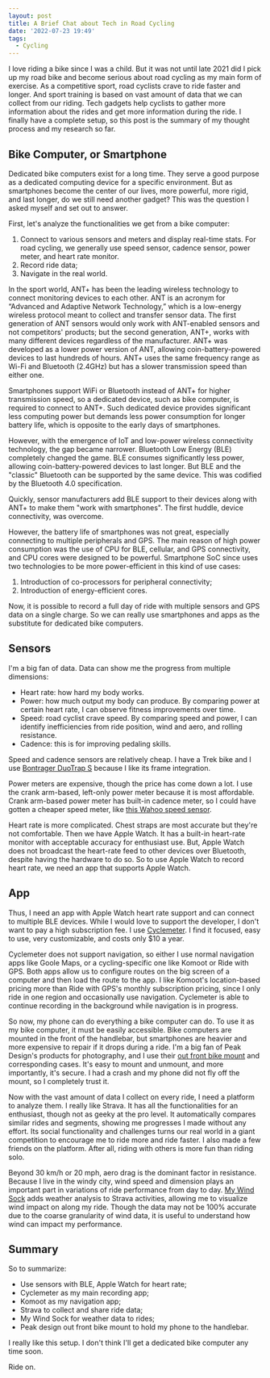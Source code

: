 ```yaml
---
layout: post
title: A Brief Chat about Tech in Road Cycling
date: '2022-07-23 19:49'
tags:
  - Cycling
---
```


I love riding a bike since I was a child. But it was not until late 2021 did I pick up my road bike and become serious about road cycling as my main form of exercise. As a competitive sport, road cyclists crave to ride faster and longer. And sport training is based on vast amount of data that we can collect from our riding. Tech gadgets help cyclists to gather more information about the rides and get more information during the ride. I finally have a complete setup, so this post is the summary of my thought process and my research so far.

## Bike Computer, or Smartphone

Dedicated bike computers exist for a long time. They serve a good purpose as a dedicated computing device for a specific environment. But as smartphones become the center of our lives, more powerful, more rigid, and last longer, do we still need another gadget? This was the question I asked myself and set out to answer.

First, let's analyze the functionalities we get from a bike computer:
1. Connect to various sensors and meters and display real-time stats. For road cycling, we generally use speed sensor, cadence sensor, power meter, and heart rate monitor.
2. Record ride data;
3. Navigate in the real world.

In the sport world, ANT+ has been the leading wireless technology to connect monitoring devices to each other. ANT is an acronym for “Advanced and Adaptive Network Technology,” which is a low-energy wireless protocol meant to collect and transfer sensor data. The first generation of ANT sensors would only work with ANT-enabled sensors and not competitors' products; but the second generation, ANT+, works with many different devices regardless of the manufacturer. ANT+ was developed as a lower power version of ANT, allowing coin-battery-powered devices to last hundreds of hours. ANT+ uses the same frequency range as Wi-Fi and Bluetooth (2.4GHz) but has a slower transmission speed than either one.

Smartphones support WiFi or Bluetooth instead of ANT+ for higher transmission speed, so a dedicated device, such as bike computer, is required to connect to ANT+. Such dedicated device provides significant less computing power but demands less power consumption for longer battery life, which is opposite to the early days of smartphones.

However, with the emergence of IoT and low-power wireless connectivity technology, the gap became narrower. Bluetooth Low Energy (BLE) completely changed the game. BLE consumes significantly less power, allowing coin-battery-powered devices to last longer. But BLE and the "classic" Bluetooth can be supported by the same device. This was codified by the Bluetooth 4.0 specification.

Quickly, sensor manufacturers add BLE support to their devices along with ANT+ to make them "work with smartphones". The first huddle, device connectivity, was overcome.

However, the battery life of smartphones was not great, especially connecting to multiple peripherals and GPS. The main reason of high power consumption was the use of CPU for BLE, cellular, and GPS connectivity, and CPU cores were designed to be powerful. Smartphone SoC since uses two technologies to be more power-efficient in this kind of use cases:
1. Introduction of co-processors for peripheral connectivity;
2. Introduction of energy-efficient cores.

Now, it is possible to record a full day of ride with multiple sensors and GPS data on a single charge. So we can really use smartphones and apps as the substitute for dedicated bike computers.

## Sensors
I'm a big fan of data. Data can show me the progress from multiple dimensions:
* Heart rate: how hard my body works.
* Power: how much output my body can produce. By comparing power at certain heart rate, I can observe fitness improvements over time.
* Speed: road cyclist crave speed. By comparing speed and power, I can identify inefficiencies from ride position, wind and aero, and rolling resistance.
* Cadence: this is for improving pedaling skills.

Speed and cadence sensors are relatively cheap. I have a Trek bike and I use [Bontrager DuoTrap S](https://www.trekbikes.com/us/en_US/equipment/bike-accessories/bike-computers-gps/bike-computer-sensors-accessories/bike-computer-sensors/bontrager-duotrap-s-digital-sensor/p/12319/) because I like its frame integration.

Power meters are expensive, though the price has come down a lot. I use the crank arm-based, left-only power meter because it is most affordable. Crank arm-based power meter has built-in cadence meter, so I could have gotten a cheaper speed meter, like [this Wahoo speed sensor](https://www.wahoofitness.com/devices/bike-sensors/bluetooth-speed-sensor).

Heart rate is more complicated. Chest straps are most accurate but they're not comfortable. Then we have Apple Watch. It has a built-in heart-rate monitor with acceptable accuracy for enthusiast use. But, Apple Watch does not broadcast the heart-rate feed to other devices over Bluetooth, despite having the hardware to do so. So to use Apple Watch to record heart rate, we need an app that supports Apple Watch.

## App
Thus, I need an app with Apple Watch heart rate support and can connect to multiple BLE devices. While I would love to support the developer, I don't want to pay a high subscription fee. I use [Cyclemeter](https://cyclemeter.com/). I find it focused, easy to use, very customizable, and costs only $10 a year.

Cyclemeter does not support navigation, so either I use normal navigation apps like Goole Maps, or a cycling-specific one like Komoot or Ride with GPS. Both apps allow us to configure routes on the big screen of a computer and then load the route to the app. I like Komoot's location-based pricing more than Ride with GPS's monthly subscription pricing, since I only ride in one region and occasionally use navigation. Cyclemeter is able to continue recording in the background while navigation is in progress.

So now, my phone can do everything a bike computer can do. To use it as my bike computer, it must be easily accessible. Bike computers are mounted in the front of the handlebar, but smartphones are heavier and more expensive to repair if it drops during a ride. I'm a big fan of Peak Design's products for photography, and I use their [out front bike mount](https://www.peakdesign.com/products/out-front-bike-mount) and corresponding cases. It's easy to mount and unmount, and more importantly, it's secure. I had a crash and my phone did not fly off the mount, so I completely trust it.

Now with the vast amount of data I collect on every ride, I need a platform to analyze them. I really like Strava. It has all the functionalities for an enthusiast, though not as geeky at the pro level. It automatically compares similar rides and segments, showing me progresses I made without any effort. Its social functionality and challenges turns our real world in a giant competition to encourage me to ride more and ride faster. I also made a few friends on the platform. After all, riding with others is more fun than riding solo.

Beyond 30 km/h or 20 mph, aero drag is the dominant factor in resistance. Because I live in the windy city, wind speed and dimension plays an important part in variations of ride performance from day to day. [My Wind Sock](https://mywindsock.com) adds weather analysis to Strava activities, allowing me to visualize wind impact on along my ride. Though the data may not be 100% accurate due to the coarse granularity of wind data, it is useful to understand how wind can impact my performance.

## Summary
So to summarize:
* Use sensors with BLE, Apple Watch for heart rate;
* Cyclemeter as my main recording app;
* Komoot as my navigation app;
* Strava to collect and share ride data;
* My Wind Sock for weather data to rides;
* Peak design out front bike mount to hold my phone to the handlebar.

I really like this setup. I don't think I'll get a dedicated bike computer any time soon.

Ride on.
